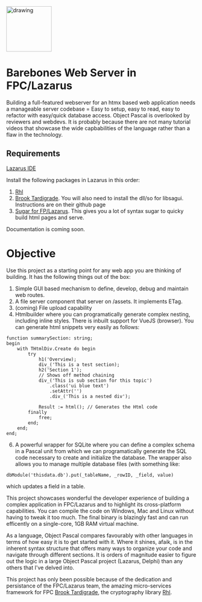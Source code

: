 
<img src="https://github.com/stanley643212/fpcwebapp/assets/33192595/5930b133-b41c-4948-9a6f-fd80f1655220" alt="drawing" width="120"/>

# Barebones Web Server in FPC/Lazarus
Building a full-featured webserver for an htmx based web application needs a manageable server codebase = Easy to setup, easy to read, easy to refactor with easy/quick database access. Object Pascal is overlooked by reviewers and webdevs. It is probably because there are not many tutorial videos that showcase the wide capbabilities of the language rather than a flaw in the technology.

## Requirements
[Lazarus IDE](https://www.lazarus-ide.org/)

Install the following packages in Lazarus in this order:
1. [Rhl](https://github.com/maciejkaczkowski/rhl)
2. [Brook Tardigrade](https://github.com/risoflora/brookframework). You will also need to install the dll/so for libsagui. Instructions are on their github page
3. [Sugar for FP/Lazarus](https://github.com/stanley643212/sugar). This gives you a lot of syntax sugar to quicky build html pages and serve.

Documentation is coming soon. 

# Objective
Use this project as a starting point for any web app you are thinking of building. It has the following things out of the box:

1. Simple GUI based mechanism to define, develop, debug and maintain web routes.
2. A file server component that server on /assets. It implements ETag.
3. (coming) File upload capability
4. Htmlbuilder where you can programatically generate complex nesting, including inline styles. There is inbuilt support for VueJS (browser). You can generate html snippets very easily as follows:
```
function summarySection: string;
begin
    with THtmlDiv.Create do begin
        try
            h1('Overview);
            div_('This is a test section);
            h2('Section 1');
            // Shows off method chaining
            div_('This is sub section for this topic')
                .class('ui blue text')
                .setAttr('')
                .div_('This is a nested div');

            Result := html(); // Generates the Html code
        finally
            free;
        end;
    end;
end;
```
6. A powerful wrapper for SQLite where you can define a complex schema in a Pascal unit from which we can programatically generate the SQL code necessary to create and initialize the database. The wrapper also allows you to manage multiple database files (with something like:

``` dbModule('thisdata.db').put(_tableName, _rowID, _field, value) ```

which updates a field in a table.

This project showcases wonderful the developer experience of building a complex application in FPC/Lazarus and to highlight its cross-platform capabilities. You can compile the code on Windows, Mac and Linux without having to tweak it too much. The final binary is blazingly fast and can run efficently on a single-core, 1GB RAM virtual machine. 

As a language, Object Pascal compares favourably with other languages in terms of how easy it is to get started with it. Where it shines, afaik, is in the inherent syntax structure that offers many ways to organize your code and navigate through different sections. It is orders of magnitude easier to figure out the logic in a large Object Pascal project (Lazarus, Delphi) than any others that I've delved into. 

This project has only been possible because of the dedication and persistance of the FPC/Lazarus team, the amazing micro-services framework for FPC [Brook Tardigrade](https://github.com/risoflora/brookframework), the cryptography library [Rhl](https://github.com/maciejkaczkowski/rhl).
